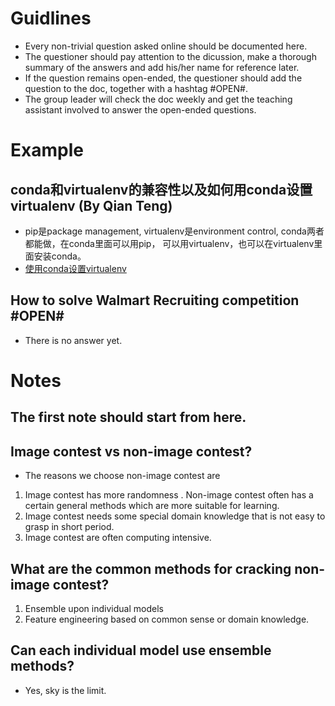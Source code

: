 # Guidlines

* Every non-trivial question asked online should be documented here.  
* The questioner should pay attention to the dicussion, make a thorough summary of the answers and add his/her name for reference later.
* If the question remains open-ended, the questioner should add the question to the doc, together with a hashtag #OPEN#.
* The group leader will check the doc weekly and get the teaching assistant involved to answer the open-ended questions.

# Example
## conda和virtualenv的兼容性以及如何用conda设置virtualenv (By Qian Teng)

* pip是package management, virtualenv是environment control, conda两者都能做，在conda里面可以用pip， 可以用virtualenv，也可以在virtualenv里面安装conda。
* [使用conda设置virtualenv](https://uoa-eresearch.github.io/eresearch-cookbook/recipe/2014/11/20/conda/)

## How to solve Walmart Recruiting competition #OPEN# 
* There is no answer yet.


# Notes

## The first note should start from here.

## Image contest vs non-image contest?
* The reasons we choose non-image contest are
1. Image contest has more randomness .  Non-image contest often has a certain general methods which are more suitable for learning.
2. Image contest needs some special domain knowledge that is not easy to grasp in short period. 
3. Image contest are often computing intensive.

## What are the common methods for cracking non-image contest?
1. Ensemble upon individual models
2. Feature engineering based on common sense or domain knowledge.

## Can each individual model use ensemble methods?
* Yes, sky is the limit.

